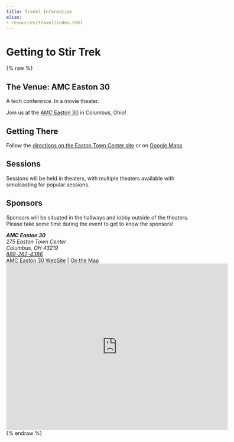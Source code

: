```yaml
---
title: Travel Information
alias:
- resources/travel/index.html
---
```


# Getting to Stir Trek
<div class="icon-hr"></div>

{% raw %}
<div class="row">
    <div class="col-md-6">
        <article>
            <h2>The Venue: AMC Easton 30</h2>
            <p>A tech conference. In a movie theater.</p>
            <p>Join us at the <a href="https://eastontowncenter.com/tenants/amc-easton-30">AMC Easton 30</a> in Columbus, Ohio!</p>
        </article>
        <article>
            <h2>Getting There</h2>
            <p>
                Follow the <a href="https://eastontowncenter.com/tenants/amc-easton-30">directions on the Easton Town Center site</a> or 
                on <a href="https://www.google.com/maps/place/AMC+DINE-IN+Easton+Town+Center+30/@40.050639,-82.9170359,17z/data=!3m1!4b1!4m5!3m4!1s0x88388a7cf65f8f1d:0x689055d5f14a7512!8m2!3d40.0506349!4d-82.9148419?hl=en">Google Maps</a>.
            </p>
        </article>
        <article>
            <h2>Sessions</h2>
            <p>Sessions will be held in theaters, with multiple theaters available with simulcasting for popular sessions.</p>
        </article>
        <article>
            <h2>Sponsors</h2>
            <p>Sponsors will be situated in the hallways and lobby outside of the theaters. Please take some time during the event to get to know the sponsors!</p>
        </article>
    </div>
    <div class="col-md-6">
        <address>
            <strong>AMC Easton 30</strong><br>
            275 Easton Town Center<br>
            Columbus, OH 43219<br>
            <a href="tel:+18882624386">888-262-4386</a>
        </address>
        <a href="https://eastontowncenter.com/tenants/amc-easton-30" target="_blank">AMC Easton 30 WebSite</a> |
        <a href="https://www.google.com/maps/place/AMC+DINE-IN+Easton+Town+Center+30/@40.050639,-82.9170359,17z/data=!3m1!4b1!4m5!3m4!1s0x88388a7cf65f8f1d:0x689055d5f14a7512!8m2!3d40.0506349!4d-82.9148419?hl=en" target="_blank">On the Map</a>
        <div>
            <a target="_blank" href="https://www.google.com/maps/place/AMC+DINE-IN+Easton+Town+Center+30/@40.050639,-82.9170359,17z/data=!3m1!4b1!4m5!3m4!1s0x88388a7cf65f8f1d:0x689055d5f14a7512!8m2!3d40.0506349!4d-82.9148419?hl=en">
                <iframe src="https://www.google.com/maps/embed?pb=!1m18!1m12!1m3!1d3054.1103176670313!2d-82.91703594880877!3d40.05063898564522!2m3!1f0!2f0!3f0!3m2!1i1024!2i768!4f13.1!3m3!1m2!1s0x88388a7cf65f8f1d%3A0x689055d5f14a7512!2sAMC+DINE-IN+Easton+Town+Center+30!5e0!3m2!1sen!2sus!4v1517451919226" width="600" height="450" frameborder="0" style="border:0" allowfullscreen=""></iframe>
            </a>
        </div>
    </div>
    <div class="col-md-12">
    </div>
</div>
{% endraw %}